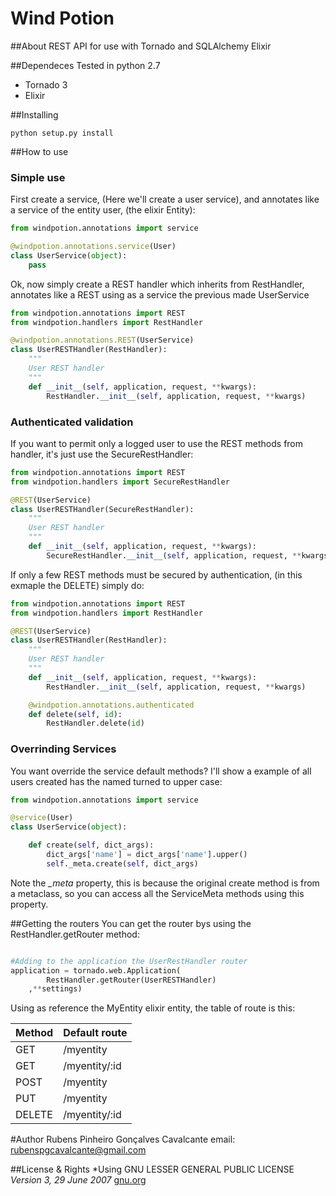 Wind Potion
===========

##About
REST API for use with Tornado and SQLAlchemy Elixir

##Dependeces
Tested in python 2.7
*   Tornado 3
*   Elixir

##Installing
```
python setup.py install
```

##How to use
### Simple use
First create a service, (Here we'll create a user service), and annotates like a service of the
entity user, (the elixir Entity):
```python
from windpotion.annotations import service

@windpotion.annotations.service(User)
class UserService(object):
    pass

```

Ok, now simply create a REST handler which inherits from RestHandler, annotates like a REST using as a service
the previous made UserService
```python
from windpotion.annotations import REST
from windpotion.handlers import RestHandler

@windpotion.annotations.REST(UserService)
class UserRESTHandler(RestHandler):
    """
    User REST handler
    """
    def __init__(self, application, request, **kwargs):
        RestHandler.__init__(self, application, request, **kwargs)
```

### Authenticated validation
If you want to permit only a logged user to use the REST methods from handler, it's just use the
SecureRestHandler:
```python
from windpotion.annotations import REST
from windpotion.handlers import SecureRestHandler

@REST(UserService)
class UserRESTHandler(SecureRestHandler):
    """
    User REST handler
    """
    def __init__(self, application, request, **kwargs):
        SecureRestHandler.__init__(self, application, request, **kwargs)
```

If only a few REST methods must be secured by authentication, (in this exmaple the DELETE) simply do:
```python
from windpotion.annotations import REST
from windpotion.handlers import RestHandler

@REST(UserService)
class UserRESTHandler(RestHandler):
    """
    User REST handler
    """
    def __init__(self, application, request, **kwargs):
        RestHandler.__init__(self, application, request, **kwargs)

    @windpotion.annotations.authenticated
    def delete(self, id):
        RestHandler.delete(id)
```

### Overrinding Services
You want override the service default methods? I'll show a example of all users created has the named
turned to upper case:
```python
from windpotion.annotations import service

@service(User)
class UserService(object):

    def create(self, dict_args):
        dict_args['name'] = dict_args['name'].upper()
        self._meta.create(self, dict_args)
```
Note the *_meta* property, this is because the original create method is from a metaclass,
so you can access all the ServiceMeta methods using this property.

##Getting the routers
You can get the router bys using the RestHandler.getRouter method:
```python

#Adding to the application the UserRestHandler router
application = tornado.web.Application(
        RestHandler.getRouter(UserRESTHandler)
    ,**settings)

```

Using as reference the MyEntity elixir entity, the table of route is this:

| Method       | Default route         |
|------------- |-----------------------|
| GET          | /myentity             |
| GET          | /myentity/:id         |
| POST         | /myentity             |
| PUT          | /myentity             |
| DELETE       | /myentity/:id         |

#Author
Rubens Pinheiro Gonçalves Cavalcante
email: [rubenspgcavalcante@gmail.com](mailto:rubenspgcavalcante@gmail.com)

##License & Rights
*Using GNU LESSER GENERAL PUBLIC LICENSE *Version 3, 29 June 2007*
[gnu.org](http://www.gnu.org/copyleft/lgpl.html,"LGPLv3")
